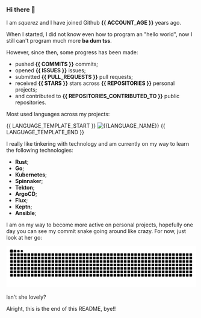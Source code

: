### Hi there 👋

I am *squerez* and I have joined Github **{{ ACCOUNT_AGE }}** years ago.

When I started, I did not know even how to program an "hello world", now I still can't program much more **ba dum tss**.

However, since then, some progress has been made:

- pushed **{{ COMMITS }}** commits;
- opened **{{ ISSUES }}** issues;
- submitted **{{ PULL_REQUESTS }}** pull requests;
- received **{{ STARS }}** stars across **{{ REPOSITORIES }}** personal projects;
- and contributed to **{{ REPOSITORIES_CONTRIBUTED_TO }}** public repositories.

Most used languages across my projects:

{{ LANGUAGE_TEMPLATE_START }}
![{{LANGUAGE_NAME}}](https://img.shields.io/static/v1?style=flat-square&label=%E2%A0%80&color=555&labelColor={{LANGUAGE_COLOR:uri}}&message={{LANGUAGE_NAME:uri}}%EF%B8%B1{{LANGUAGE_PERCENT:uri}}%25)
{{ LANGUAGE_TEMPLATE_END }}

I really like tinkering with technology and am currently on my way to learn the following technologies:

- **Rust**;
- **Go**;
- **Kubernetes**;
- **Spinnaker**;
- **Tekton**;
- **ArgoCD**;
- **Flux**;
- **Keptn**;
- **Ansible**;

I am on my way to become more active on personal projects, hopefully one day you can see my commit snake going around like crazy.
For now, just look at her go:

<picture>
  <source media="(prefers-color-scheme: dark)" srcset="https://raw.githubusercontent.com/squerez/squerez/output/github-contribution-grid-snake-dark.svg">
  <img alt="github contribution grid snake animation" src="https://raw.githubusercontent.com/squerez/squerez/output/github-contribution-grid-snake-dark.svg">
</picture>


Isn't she lovely? 

Alright, this is the end of this README, bye!!
